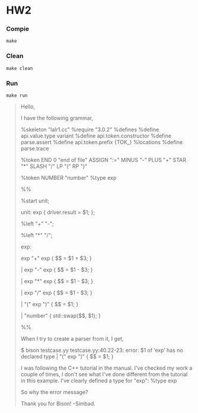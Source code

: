# HW2

### Compie
```shell
make
```

### Clean
```shell
make clean
```

### Run
```shell
make run
```

> Hello,
>
> I have the following grammar,
>
> %skeleton "lalr1.cc"
> %require "3.0.2"
> %defines
> %define api.value.type variant
> %define api.token.constructor
> %define parse.assert
> %define api.token.prefix {TOK_}
> %locations
> %define parse.trace
>
> %token
>   END 0 "end of file"
>   ASSIGN ":="
>   MINUS  "-"
>   PLUS   "+"
>   STAR   "*"
>   SLASH  "/"
>   LP     "("
>   RP     ")"
>
> %token <int> NUMBER "number"
> %type  <int> exp
>
> %%
>
> %start unit;
>
> unit: exp { driver.result = $1; };
>
> %left "+" "-";
>
> %left "*" "/";
>
> exp:
>
> exp "+" exp { $$ = $1 + $3; }
>
> | exp "-" exp { $$ = $1 - $3; }
>
> | exp "*" exp { $$ = $1 - $3; }
>
> | exp "/" exp { $$ = $1 - $3; }
>
> | "(" exp ")" { $$ = $1; }
>
> | "number" { std::swap($$, $1); }
>
>
> %%
>
> When I try to create a parser from it, I get,
>
> $ bison testcase.yy
> testcase.yy:40.22-23: error: $1 of ‘exp’ has no declared type
>  | "(" exp ")" { $$ = $1; }
>
> I was following the C++ tutorial in the manual. I've checked my work  a
> couple of times, I don't see what I've done different from the tutorial in
> this example.
> I've clearly defined a type for "exp":
> %type  <int> exp
>
> So why the error message?
>
> Thank you for Bison!
> -Simbad.
>